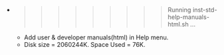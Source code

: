 * >>>>>>>>> Running inst-std-help-manuals-html.sh ...
  * Add user & developer manuals(html) in Help menu.
  * Disk size = 2060244K. Space Used = 76K.
